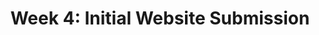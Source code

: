 ---
title: "Week 4: Initial Website Submission"
summary: ""
date: ""
draft: false
type: assignment
---